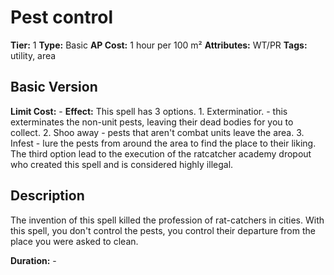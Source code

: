 # Pest control

**Tier:** 1
**Type:** Basic
**AP Cost:** 1 hour per 100 m²
**Attributes:** WT/PR
**Tags:** utility, area

## Basic Version
**Limit Cost:** -
**Effect:** This spell has 3 options. 1. Exterminatior. - this exterminates the non-unit pests, leaving their dead bodies for you to collect. 2. Shoo away - pests that aren't combat units leave the area. 3. Infest - lure the pests from around the area to find the place to their liking. The third option lead to the execution of the ratcatcher academy dropout who created this spell and is considered highly illegal.

## Description
The invention of this spell killed the profession of rat-catchers in cities. With this spell, you don't control the pests, you control their departure from the place you were asked to clean.

**Duration:** -